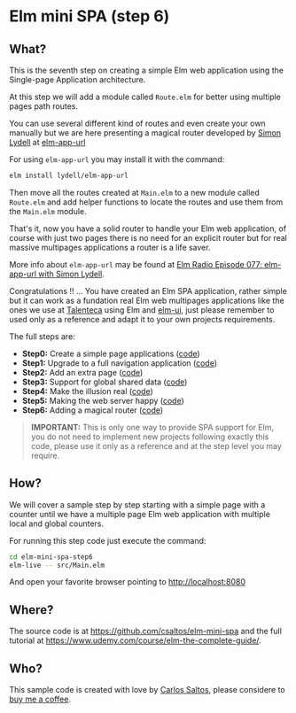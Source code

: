 # Elm mini SPA (step 6)

## What?

This is the seventh step on creating a simple Elm web application using the
Single-page Application architecture.

At this step we will add a module called `Route.elm` for better using multiple
pages path routes.

You can use several different kind of routes and even create your own manually
but we are here presenting a magical router developed by
[Simon Lydell](https://github.com/lydell/) at
[elm-app-url](https://package.elm-lang.org/packages/lydell/elm-app-url/latest/)

For using `elm-app-url` you may install it with the command:

```bash
elm install lydell/elm-app-url
```

Then move all the routes created at `Main.elm` to a new module called
`Route.elm` and add helper functions to locate the routes and use them from the
`Main.elm` module.

That's it, now you have a solid router to handle your Elm web application, of
course with just two pages there is no need for an explicit router but for real
massive multipages applications a router is a life saver.

More info about `elm-app-url` may be found at [Elm Radio Episode 077: elm-app-url with Simon Lydell](https://elm-radio.com/episode/elm-app-url/).

Congratulations !! ... You have created an Elm SPA application, rather simple
but it can work as a fundation real Elm web multipages applications like the
ones we use at [Talenteca](https://www.talenteca.com/empleos) using Elm and
[elm-ui](https://korban.net/elm/elm-ui-guide/), just please remember to used only as a reference and adapt it to your
own projects requirements.

The full steps are:

- **Step0:** Create a simple page applications ([code](https://github.com/csaltos/elm-mini-spa/blob/main/elm-mini-spa-step0))
- **Step1:** Upgrade to a full navigation application ([code](https://github.com/csaltos/elm-mini-spa/blob/main/elm-mini-spa-step1))
- **Step2:** Add an extra page ([code](https://github.com/csaltos/elm-mini-spa/blob/main/elm-mini-spa-step2))
- **Step3:** Support for global shared data ([code](https://github.com/csaltos/elm-mini-spa/blob/main/elm-mini-spa-step3))
- **Step4:** Make the illusion real ([code](https://github.com/csaltos/elm-mini-spa/blob/main/elm-mini-spa-step4))
- **Step5:** Making the web server happy ([code](https://github.com/csaltos/elm-mini-spa/blob/main/elm-mini-spa-step5))
- **Step6:** Adding a magical router ([code](https://github.com/csaltos/elm-mini-spa/blob/main/elm-mini-spa-step6))

> **IMPORTANT:** This is only one way to provide SPA support for Elm, you do not
> need to implement new projects following exactly this code, please use it only
> as a reference and at the step level you may require.

## How?

We will cover a sample step by step starting with a simple page with a counter
until we have a multiple page Elm web application with multiple local and global
counters.

For running this step code just execute the command:

```bash
cd elm-mini-spa-step6
elm-live -- src/Main.elm
```

And open your favorite browser pointing to <http://localhost:8080>

## Where?

The source code is at <https://github.com/csaltos/elm-mini-spa> and the full
tutorial at <https://www.udemy.com/course/elm-the-complete-guide/>.

## Who?

This sample code is created with love by [Carlos Saltos](https://csaltos.com),
please considere to [buy me a coffee](https://csaltos.com/tech-blog/buy-me-a-coffee.html).
